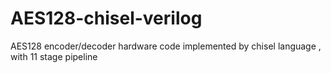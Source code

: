 # AES128-chisel-verilog
AES128 encoder/decoder hardware code implemented by chisel language , with 11 stage pipeline
